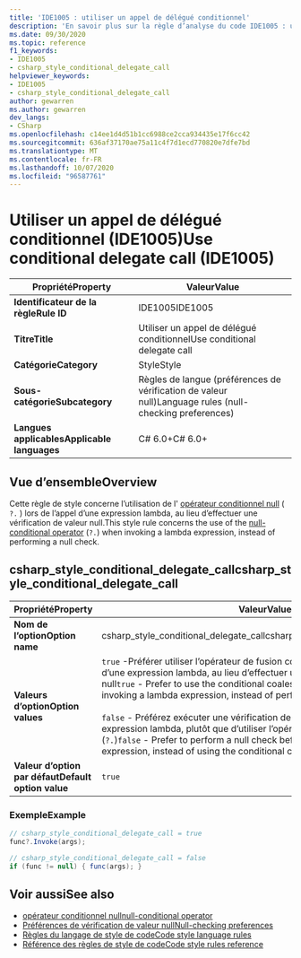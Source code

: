 ```yaml
---
title: 'IDE1005 : utiliser un appel de délégué conditionnel'
description: 'En savoir plus sur la règle d’analyse du code IDE1005 : utiliser un appel de délégué conditionnel'
ms.date: 09/30/2020
ms.topic: reference
f1_keywords:
- IDE1005
- csharp_style_conditional_delegate_call
helpviewer_keywords:
- IDE1005
- csharp_style_conditional_delegate_call
author: gewarren
ms.author: gewarren
dev_langs:
- CSharp
ms.openlocfilehash: c14ee1d4d51b1cc6988ce2cca934435e17f6cc42
ms.sourcegitcommit: 636af37170ae75a11c4f7d1ecd770820e7dfe7bd
ms.translationtype: MT
ms.contentlocale: fr-FR
ms.lasthandoff: 10/07/2020
ms.locfileid: "96587761"
---
```

# <a name="use-conditional-delegate-call-ide1005"></a><span data-ttu-id="e2f19-103">Utiliser un appel de délégué conditionnel (IDE1005)</span><span class="sxs-lookup"><span data-stu-id="e2f19-103">Use conditional delegate call (IDE1005)</span></span>

|<span data-ttu-id="e2f19-104">Propriété</span><span class="sxs-lookup"><span data-stu-id="e2f19-104">Property</span></span>|<span data-ttu-id="e2f19-105">Valeur</span><span class="sxs-lookup"><span data-stu-id="e2f19-105">Value</span></span>|
|-|-|
| <span data-ttu-id="e2f19-106">**Identificateur de la règle**</span><span class="sxs-lookup"><span data-stu-id="e2f19-106">**Rule ID**</span></span> | <span data-ttu-id="e2f19-107">IDE1005</span><span class="sxs-lookup"><span data-stu-id="e2f19-107">IDE1005</span></span> |
| <span data-ttu-id="e2f19-108">**Titre**</span><span class="sxs-lookup"><span data-stu-id="e2f19-108">**Title**</span></span> | <span data-ttu-id="e2f19-109">Utiliser un appel de délégué conditionnel</span><span class="sxs-lookup"><span data-stu-id="e2f19-109">Use conditional delegate call</span></span> |
| <span data-ttu-id="e2f19-110">**Catégorie**</span><span class="sxs-lookup"><span data-stu-id="e2f19-110">**Category**</span></span> | <span data-ttu-id="e2f19-111">Style</span><span class="sxs-lookup"><span data-stu-id="e2f19-111">Style</span></span> |
| <span data-ttu-id="e2f19-112">**Sous-catégorie**</span><span class="sxs-lookup"><span data-stu-id="e2f19-112">**Subcategory**</span></span> | <span data-ttu-id="e2f19-113">Règles de langue (préférences de vérification de valeur null)</span><span class="sxs-lookup"><span data-stu-id="e2f19-113">Language rules (null-checking preferences)</span></span> |
| <span data-ttu-id="e2f19-114">**Langues applicables**</span><span class="sxs-lookup"><span data-stu-id="e2f19-114">**Applicable languages**</span></span> | <span data-ttu-id="e2f19-115">C# 6.0+</span><span class="sxs-lookup"><span data-stu-id="e2f19-115">C# 6.0+</span></span> |

## <a name="overview"></a><span data-ttu-id="e2f19-116">Vue d’ensemble</span><span class="sxs-lookup"><span data-stu-id="e2f19-116">Overview</span></span>

<span data-ttu-id="e2f19-117">Cette règle de style concerne l’utilisation de l' [opérateur conditionnel null](../../../csharp/language-reference/operators/member-access-operators.md#null-conditional-operators--and-) ( `?.` ) lors de l’appel d’une expression lambda, au lieu d’effectuer une vérification de valeur null.</span><span class="sxs-lookup"><span data-stu-id="e2f19-117">This style rule concerns the use of the [null-conditional operator](../../../csharp/language-reference/operators/member-access-operators.md#null-conditional-operators--and-) (`?.`) when invoking a lambda expression, instead of performing a null check.</span></span>

## <a name="csharp_style_conditional_delegate_call"></a><span data-ttu-id="e2f19-118">csharp_style_conditional_delegate_call</span><span class="sxs-lookup"><span data-stu-id="e2f19-118">csharp_style_conditional_delegate_call</span></span>

|<span data-ttu-id="e2f19-119">Propriété</span><span class="sxs-lookup"><span data-stu-id="e2f19-119">Property</span></span>|<span data-ttu-id="e2f19-120">Valeur</span><span class="sxs-lookup"><span data-stu-id="e2f19-120">Value</span></span>|
|-|-|
| <span data-ttu-id="e2f19-121">**Nom de l’option**</span><span class="sxs-lookup"><span data-stu-id="e2f19-121">**Option name**</span></span> | <span data-ttu-id="e2f19-122">csharp_style_conditional_delegate_call</span><span class="sxs-lookup"><span data-stu-id="e2f19-122">csharp_style_conditional_delegate_call</span></span>
| <span data-ttu-id="e2f19-123">**Valeurs d’option**</span><span class="sxs-lookup"><span data-stu-id="e2f19-123">**Option values**</span></span> | <span data-ttu-id="e2f19-124">`true` -Préférer utiliser l’opérateur de fusion conditionnelle ( `?.` ) lors de l’appel d’une expression lambda, au lieu d’effectuer une vérification de valeur null</span><span class="sxs-lookup"><span data-stu-id="e2f19-124">`true` - Prefer to use the conditional coalescing operator (`?.`) when invoking a lambda expression, instead of performing a null check</span></span><br /><br /><span data-ttu-id="e2f19-125">`false` - Préférez exécuter une vérification de valeur null avant d’appeler une expression lambda, plutôt que d’utiliser l’opérateur de fusion conditionnelle (`?.`)</span><span class="sxs-lookup"><span data-stu-id="e2f19-125">`false` - Prefer to perform a null check before invoking a lambda expression, instead of using the conditional coalescing operator (`?.`)</span></span> |
| <span data-ttu-id="e2f19-126">**Valeur d’option par défaut**</span><span class="sxs-lookup"><span data-stu-id="e2f19-126">**Default option value**</span></span> | `true` |

### <a name="example"></a><span data-ttu-id="e2f19-127">Exemple</span><span class="sxs-lookup"><span data-stu-id="e2f19-127">Example</span></span>

```csharp
// csharp_style_conditional_delegate_call = true
func?.Invoke(args);

// csharp_style_conditional_delegate_call = false
if (func != null) { func(args); }
```

## <a name="see-also"></a><span data-ttu-id="e2f19-128">Voir aussi</span><span class="sxs-lookup"><span data-stu-id="e2f19-128">See also</span></span>

- [<span data-ttu-id="e2f19-129">opérateur conditionnel null</span><span class="sxs-lookup"><span data-stu-id="e2f19-129">null-conditional operator</span></span>](../../../csharp/language-reference/operators/member-access-operators.md#null-conditional-operators--and-)
- [<span data-ttu-id="e2f19-130">Préférences de vérification de valeur null</span><span class="sxs-lookup"><span data-stu-id="e2f19-130">Null-checking preferences</span></span>](null-checking-preferences.md)
- [<span data-ttu-id="e2f19-131">Règles du langage de style de code</span><span class="sxs-lookup"><span data-stu-id="e2f19-131">Code style language rules</span></span>](language-rules.md)
- [<span data-ttu-id="e2f19-132">Référence des règles de style de code</span><span class="sxs-lookup"><span data-stu-id="e2f19-132">Code style rules reference</span></span>](index.md)

